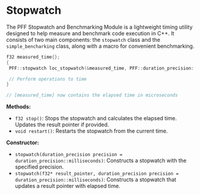 # Stopwatch

 The PFF Stopwatch and Benchmarking Module is a lightweight timing utility designed to help measure and benchmark code execution in C++. It consists of two main components: the `stopwatch` class and the `simple_bencharking` class, along with a macro for convenient benchmarking.

  ```cpp
f32 measured_time{};
{
   PFF::stopwatch loc_stopwatch(&measured_time, PFF::duration_precision::microseconds);

   // Perform operations to time
}

// [measured_time] now contains the elapsed time in microseconds
  ```
  
  **Methods:**
  - `f32 stop()`: Stops the stopwatch and calculates the elapsed time. Updates the result pointer if provided.
  - `void restart()`: Restarts the stopwatch from the current time.
  
  **Constructor:**
  - `stopwatch(duration_precision precision = duration_precision::milliseconds)`: Constructs a stopwatch with the specified precision.
  - `stopwatch(f32* result_pointer, duration_precision precision = duration_precision::milliseconds)`: Constructs a stopwatch that updates a result pointer with elapsed time.
  